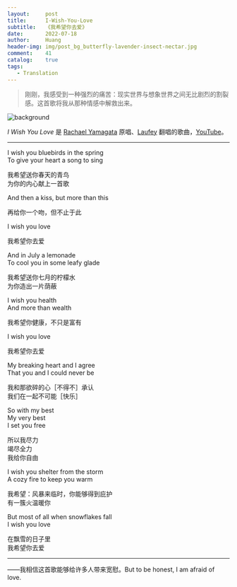 ```yaml
---
layout:     post
title:      I-Wish-You-Love
subtitle:   《我希望你去爱》
date:       2022-07-18
author:     Huang
header-img: img/post_bg_butterfly-lavender-insect-nectar.jpg
comment:    41
catalog:    true
tags:
   - Translation
---
```


> 刚刚，我感受到一种强烈的痛苦：现实世界与想象世界之间无比剧烈的割裂感。这首歌将我从那种情感中解救出来。

![background](https://huang-feiyu.github.io/img/post_bg_butterfly-lavender-insect-nectar.jpg)

*I Wish You Love* 是 [Rachael Yamagata](https://genius.com/artists/Rachael-yamagata) 原唱、[Laufey](https://www.youtube.com/channel/UChpKl3waLmccNeYH9LGYjUQ) 翻唱的歌曲，[YouTube](https://www.youtube.com/watch?v=issStxOM5kw&ab_channel=Laufey)。

---

I wish you bluebirds in the spring<br/>To give your heart a song to sing

我希望送你春天的青鸟<br/>为你的内心献上一首歌

And then a kiss, but more than this

再给你一个吻，但不止于此

I wish you love

我希望你去爱



And in July a lemonade<br/>To cool you in some leafy glade

我希望送你七月的柠檬水<br/>为你造出一片荫蔽

I wish you health<br/>And more than wealth

我希望你健康，不只是富有

I wish you love

我希望你去爱



My breaking heart and I agree<br/>That you and I could never be

我和那欲碎的心［不得不］承认<br/>我们在一起不可能［快乐］

So with my best<br/>My very best<br/>I set you free

所以我尽力<br/>竭尽全力<br/>我给你自由



I wish you shelter from the storm<br/>A cozy fire to keep you warm

我希望：风暴来临时，你能够得到庇护<br/>有一簇火温暖你

But most of all when snowflakes fall<br/>I wish you love

在飘雪的日子里<br/>我希望你去爱

---

——我相信这首歌能够给许多人带来宽慰。But to be honest, I am afraid of love.
